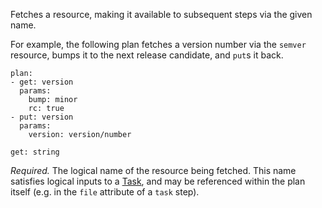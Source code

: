 Fetches a resource, making it available to subsequent steps via the given name.

For example, the following plan fetches a version number via the `semver` resource, bumps it to the next release candidate, and `put`s it back.

```
plan:
- get: version
  params:
    bump: minor
    rc: true
- put: version
  params:
    version: version/number
```

```
get: string
```

*Required.* The logical name of the resource being fetched. This name satisfies logical inputs to a [Task](https://concourse-ci.org/concepts.html#tasks), and may be referenced within the plan itself (e.g. in the `file` attribute of a `task` step).

